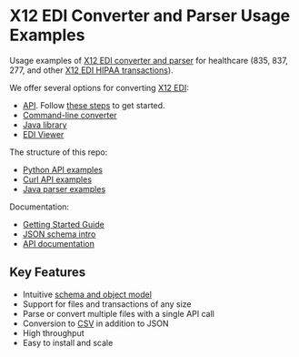 # X12 EDI Converter and Parser Usage Examples

Usage examples of [X12 EDI converter and parser](https://datainsight.health/products/edi-converter/) for healthcare (835, 837, 277, and other [X12 EDI HIPAA transactions](https://datainsight.health/edi/claim-types/)).

We offer several options for converting [X12 EDI](https://datainsight.health/edi/intro/):

* [API](https://datainsight.health/posts/edi-json/). Follow [these steps](https://datainsight.health/api-local-install/) to get started.
* [Command-line converter](https://datainsight.health/docs/ediconvert-cli/)
* [Java library](https://datainsight.health/tools/java-parser/) 
* [EDI Viewer](https://datainsight.health/claim-insight/)

The structure of this repo:

* [Python API examples](/python/api)
* [Curl API examples](/curl)
* [Java parser examples](/java-parser)

Documentation:

* [Getting Started Guide](https://datainsight.health/api-local-install/)
* [JSON schema intro](https://datainsight.health/posts/edi-json/)
* [API documentation](https://datainsight.health/clinsight/swagger-ui/index.html)

## Key Features

* Intuitive [schema and object model](https://datainsight.health/posts/edi-convert-key-features/#object-model)
* Support for files and transactions of any size
* Parse or convert multiple files with a single API call
* Conversion to [CSV](https://datainsight.health/posts/edi-csv-announcement/) in addition to JSON
* High throughput
* Easy to install and scale
